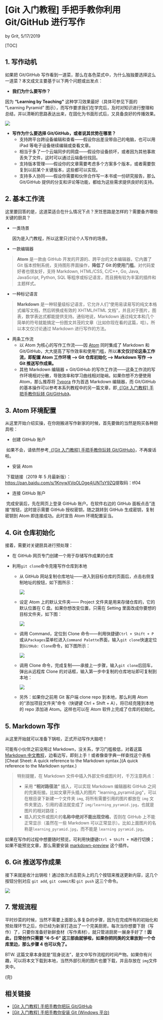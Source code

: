 # [Git 入门教程] 手把手教你利用 Git/GitHub 进行写作

by Grit, 5/17/2019

[TOC]

##  1. 写作动机

如果把 Git/GitHub 写作看到一道菜，那么在各色菜式中，为什么独独要选择这么一道菜？本文成文主要基于以下两个问题或出发点：

- **我们为什么要写作？**

因为 **“Learning by Teaching"** 这种学习效果最好（具体可参见下面的 "Learning Pyramid" 图示），而写作要求我们在学完后，及时对知识进行整理和总结，并以清晰的思路表达出来，在固化为书面形式后，又具备良好的传播效果。

![](img/learning_pyramid.jpg)

- **写作为什么要选择 Git/GitHub，或者说其优势在哪里？**
  - 支持跨平台跨设备编辑和查看——假设你出差没带自己的电脑，也可以用 iPad 等电子设备继续编辑或查看文章。
  - 相当于多了一个云端同步的网盘——假设你设备损坏，或者因为其他事故丢失了文件，这时可以通过云端备份找回。
  - 支持版本管理——假设你的文章需要考虑多个方案多个版本，或者需要恢复到以前某个关键版本，这些都可以实现。
  - 支持多人协同——假设你需要和伙伴合作写一本书或一份研究报告，那么 Git/GitHub 提供的分支和评论等功能，都给为这些需求提供良好的支持。


## 2. 基本工作流

这里要回答的是，这道菜适合在什么情况下点？烹饪思路是怎样的？需要备齐哪些关键的厨具？

- 一类场景

  因为是入门教程，所以这里只讨论个人写作的场景。

- 一款编辑器

>  **Atom** 是一款由 GitHub 开发的开源的、跨平台的文本编辑器，它内置了 Git 版本控制系统，支持图形界面操作，**降低了 Git 的使用门槛**。对代码爱好者也很友好，支持 Markdown, HTML/CSS, C/C++, Go, Java, JavaScript, Python, SQL 等程序或标记语言，而且拥有较为丰富的插件和主题样式。

- 一种标记语言

> **Markdown** 是一种轻量级标记语言，它允许人们“使用易读易写的纯文本格式编写文档，然后转换成有效的 XHTML/HTML 文档”，并且对于图片，图表，数学表达式都能提供支持。通俗地说，Markdown 通过纯文本和几个简单的符号就能搞定一份图文并茂的文章（比如你现在看的这篇，哈）。所以本文仅讨论通过 Markdown 进行写作的方法。

- 两条工作流
  - 以 Atom 为核心的写作工作流——因 [Atom]([https://atom.io](https://atom.io/)) 同时集成了 Markdown 和 Git/GitHub，大大提高了写作效率和使用门槛，所以**本文仅讨论这条工作流，即配置 Atom 工作环境 ——> Git 仓库初始化 ——> Markdown 写作 ——> Git 推送写作成果。**
  - 其他 Markdown 编辑器 + Git/GitHub 的写作工作流——这条工作流的写作环境相对分散，导致效率和学习曲线相对陡峭。如果你想不方便使用 Atom，那么推荐将 [Typora](https://typora.io/) 作为首选 Markdown 编辑器，而 Git/GitHub 的基本操作可以参考本系列教程中的另一篇文章，即[《[Git 入门教程] 手把手教你玩转 Git/GitHub》]([Git_Tutorial]_Getting_Started_With_Git&GitHub.md)。


## 3. Atom 环境配置

从这里开始介绍实操，在你刚搬进写作新家的时候，首先要做的当然是购买各种厨具啦：

- 创建 GitHub 账户

​	如果不会，请依然参考[《[Git 入门教程] 手把手教你玩转 Git/GitHub》]([Git_Tutorial]_Getting_Started_With_Git&GitHub.md)，不再废话啦。

- 安装 Atom

​	下载链接（2019 年 5 月最新版）：https://pan.baidu.com/s/1KnywXVqOLOge4jUNTsY9ZQ
​	提取码：tf04

- 连接 GitHub 账户

​	完成安装后，先在网页上登录 GitHub 账户。在软件右边的 GitHub 面板点击”连接“按钮，这时提示需要 GitHub 授权密钥，随之跳转到 GitHub 生成密钥，复制密钥到 Atom 即连接成功。此时宣告 Atom 环境配置妥当。


## 4. Git 仓库初始化

接着，需要对关键厨具进行预处理：

- 在 GitHub 网页专门创建一个用于存储写作成果的仓库

- 利用`git clone`命令克隆写作仓库到本地

  - 从 GitHub 网站复制仓库地址——进入到目标仓库的页面后，点击右侧复制地址的按钮，如下图所示：

    ![](img/复制repo的地址.png)

  - 设定 Atom 上的默认文件夹—— Project 文件夹是用来存储仓库的，它的默认位置在 C 盘。如果你想改变位置，只需在 Setting 里面改成你要想的目标文件夹，如下图：

    ![](img/Default_Project_Dir.jpg)

  - 调用 Command，定位到 Clone 命令——利用快捷键`Ctrl + Shift + P`或从`Packages`菜单栏进入`Command Palette`界面，输入`git clone`快速定位到`GitHub: Clone`命令，如下图所示：

    ![](img/Atom_command_palette.jpg)

  - 调用 Clone 命令，完成复制——承接上一步骤，输入`git clone`后回车，弹出从远程库 Clone 的对话框，输入第一步中复制的仓库地址即可复制到本地：

    ![](img/Atom_Clone_repo.jpg)

  -  另外：如果你之前用 Git 客户端 clone repo 到本地，那么利用 Atom 的“添加项目文件夹”命令（快键键 Ctrl + Shift + A），将已经克隆到本地的 repo 添加进 Atom。这样也可以在 Atom 软件上完成了仓库的初始化。


## 5. Markdown 写作

从这里开始就可以准备下锅啦，正式开动写作大脑吧！

可能有小伙伴之前没用过 Markdown，没关系，学习门槛极低，对着这篇 [Markdown 中文教程](https://www.zybuluo.com/mdeditor)，边看边写，即刻上手！或者像查字典一样查找这个表格 [Cheat Sheet: A quick reference to the Markdown syntax.](A quick reference to the Markdown syntax.)

> 特别提醒，在 Markdown 文件中插入外部文件或图片时，千万注意两点：
>
> - 采用 **“相对路径法”** 插入，可以实现 Markdown 编辑器和 GitHub 之间的完美衔接。比如文章开头插入的图片 "learning_pyramid.jpg"，可以在根目录下新建一个文件夹 `img`, 将所有需要引用的图片都放在 `img` 文件夹里边，引用的语法就变成了 `img/learning_pyramid.jpg`，也就是图片的相对路径；
> - 插入的文件或图片的**名称中绝对不能出现空格**，否则在 GitHub 上不能正常显示（虽然在一些 Markdown 可以正常显示）。比如上面图片的名称是`learning_pyramid.jpg`，而不能是 `learning pyramid.jpg`。

如果在写作的过程中想要随时预览，可利用快捷键`Ctrl + Shift + M`进行切换；如果不能预览文章，那么需要安装 [markdown-preview](https://atom.io/packages/markdown-preview) 这个插件。


## 6. Git 推送写作成果

接下来就是收汁出锅啦！通过依次点击箭头上的几个按钮来推送更新内容，这几个按钮分别对应 `git add`, `git commit`和 `git push` 这三个命令。

![](img/Atom_Git_tools.jpg)


## 7. 常规流程

平时炒菜的时候，当然不需要上面那么多复杂的步骤，因为在完成所有的初始化和预处理环节之后，你已经为新家打造出了一个完美厨房。每次当你想要下厨（写作）了，只要你准备好新鲜食材（写作素材），就只管进厨房一展身手好了！**因此，日常创作只需要 “4-5-6” 这三部曲就够啦，如果你把同类的文章放到一个仓库里边，那么步骤 4 也可以免了。**

BTW. 这篇文章本身就是“现身说法”，是文中写作流程的时间产物。如果你有兴趣，可以将本文下载到本地，当然外部引用的图片也要下载，并且存放在 `img`文件夹中。


(完)


## 相关链接

- [[Git 入门教程] 手把手教你把玩 Git/GitHub]([Git_Tutorial]_Getting_Started_With_Git&GitHub.md)
- [[Git 入门教程] 手把手教你安装 Git (Windows 平台)]([Git_Tutorial]_How_to_Install_Git_on_Windows.md)
